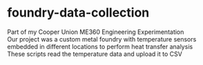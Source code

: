 # foundry-data-collection
Part of my Cooper Union ME360 Engineering Experimentation  
Our project was a custom metal foundry with temperature sensors embedded in different locations to perform heat transfer analysis  
These scripts read the temperature data and upload it to CSV
